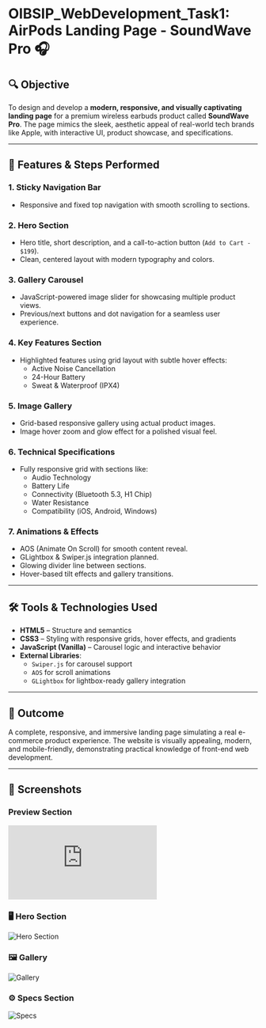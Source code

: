 # OIBSIP_WebDevelopment_Task1: AirPods Landing Page - SoundWave Pro 🎧

## 🔍 Objective

To design and develop a **modern, responsive, and visually captivating landing page** for a premium wireless earbuds product called **SoundWave Pro**. The page mimics the sleek, aesthetic appeal of real-world tech brands like Apple, with interactive UI, product showcase, and specifications.

---

## 🚀 Features & Steps Performed

### 1. **Sticky Navigation Bar**
- Responsive and fixed top navigation with smooth scrolling to sections.

### 2. **Hero Section**
- Hero title, short description, and a call-to-action button (`Add to Cart - $199`).
- Clean, centered layout with modern typography and colors.

### 3. **Gallery Carousel**
- JavaScript-powered image slider for showcasing multiple product views.
- Previous/next buttons and dot navigation for a seamless user experience.

### 4. **Key Features Section**
- Highlighted features using grid layout with subtle hover effects:
  - Active Noise Cancellation
  - 24-Hour Battery
  - Sweat & Waterproof (IPX4)

### 5. **Image Gallery**
- Grid-based responsive gallery using actual product images.
- Image hover zoom and glow effect for a polished visual feel.

### 6. **Technical Specifications**
- Fully responsive grid with sections like:
  - Audio Technology
  - Battery Life
  - Connectivity (Bluetooth 5.3, H1 Chip)
  - Water Resistance
  - Compatibility (iOS, Android, Windows)

### 7. **Animations & Effects**
- AOS (Animate On Scroll) for smooth content reveal.
- GLightbox & Swiper.js integration planned.
- Glowing divider line between sections.
- Hover-based tilt effects and gallery transitions.

---

## 🛠️ Tools & Technologies Used

- **HTML5** – Structure and semantics  
- **CSS3** – Styling with responsive grids, hover effects, and gradients  
- **JavaScript (Vanilla)** – Carousel logic and interactive behavior  
- **External Libraries**:  
  - `Swiper.js` for carousel support  
  - `AOS` for scroll animations  
  - `GLightbox` for lightbox-ready gallery integration

---

## 🎯 Outcome

A complete, responsive, and immersive landing page simulating a real e-commerce product experience. The website is visually appealing, modern, and mobile-friendly, demonstrating practical knowledge of front-end web development.

---

## 📸 Screenshots
### Preview Section
![preview section](https://github.com/Madgaurav/OIBSIP_WebDevelopment_Task1/edit/main/README.md#:~:text=Website-,Preview.png)

### 🖥️ Hero Section
![Hero Section](Hero)

### 🖼️ Gallery
![Gallery](Section.png)

### ⚙️ Specs Section
![Specs](Section.png)

